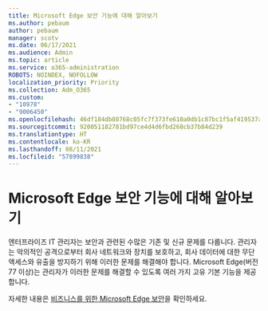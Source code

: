 ```yaml
---
title: Microsoft Edge 보안 기능에 대해 알아보기
ms.author: pebaum
author: pebaum
manager: scotv
ms.date: 06/17/2021
ms.audience: Admin
ms.topic: article
ms.service: o365-administration
ROBOTS: NOINDEX, NOFOLLOW
localization_priority: Priority
ms.collection: Adm_O365
ms.custom:
- "10978"
- "9006450"
ms.openlocfilehash: 46df184db80768c05fc7f373fe610a0db1c87bc1f5af419537a3534ecea05784
ms.sourcegitcommit: 920051182781bd97ce4d4d6fbd268cb37b84d239
ms.translationtype: HT
ms.contentlocale: ko-KR
ms.lasthandoff: 08/11/2021
ms.locfileid: "57899838"
---
```

# <a name="learn-about-the-security-features-of-microsoft-edge"></a>Microsoft Edge 보안 기능에 대해 알아보기

엔터프라이즈 IT 관리자는 보안과 관련된 수많은 기존 및 신규 문제를 다룹니다. 관리자는 악의적인 공격으로부터 회사 네트워크와 장치를 보호하고, 회사 데이터에 대한 무단 액세스와 유출을 방지하기 위해 이러한 문제를 해결해야 합니다. Microsoft Edge(버전 77 이상)는 관리자가 이러한 문제를 해결할 수 있도록 여러 가지 고유 기본 기능을 제공합니다. 

자세한 내용은 [비즈니스를 위한 Microsoft Edge 보안](https://docs.microsoft.com/DeployEdge/ms-edge-security-for-business)을 확인하세요.